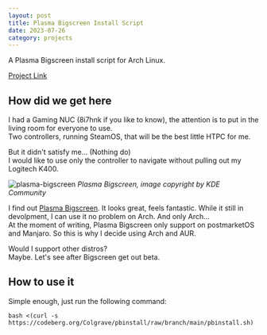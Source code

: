```yaml
---
layout: post
title: Plasma Bigscreen Install Script
date: 2023-07-26
category: projects
---
```

A Plasma Bigscreen install script for Arch Linux. 

[Project Link](https://codeberg.org/Colgrave/pbinstall)

## How did we get here
I had a Gaming NUC (8i7hnk if you like to know), the attention is to put in the living room for everyone to use.  
Two controllers, running SteamOS, that will be the best little HTPC for me.  

But it didn't satisfy me... (Nothing do)  
I would like to use only the controller to navigate without pulling out my Logitech K400.  

![plasma-bigscreen](https://plasma-bigscreen.org/img/screenshot-1.png)
*Plasma Bigscreen, image copyright by KDE Community*

I find out [Plasma Bigscreen](https://plasma-bigscreen.org/). It looks great, feels fantastic. While it still in devolpment, I can use it no problem on Arch. And only Arch...  
At the moment of writing, Plasma Bigscreen only support on postmarketOS and Manjaro. So this is why I decide using Arch and AUR.  

Would I support other distros?  
Maybe. Let's see after Bigscreen get out beta.  

## How to use it
Simple enough, just run the following command: 
```
bash <(curl -s https://codeberg.org/Colgrave/pbinstall/raw/branch/main/pbinstall.sh)
```
